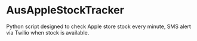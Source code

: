 # AusAppleStockTracker
Python script designed to check Apple store stock every minute, SMS alert via Twilio when stock is available.
